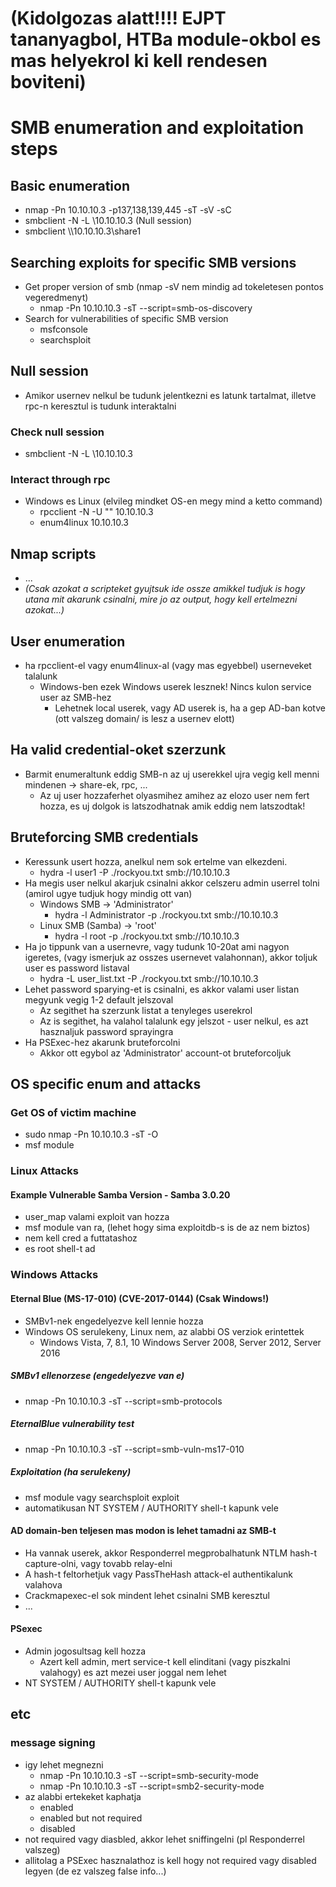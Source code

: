 # (Kidolgozas alatt!!!! EJPT tananyagbol, HTBa module-okbol es mas helyekrol ki kell rendesen boviteni)
# SMB enumeration and exploitation steps
## Basic enumeration
* nmap -Pn 10.10.10.3 -p137,138,139,445 -sT -sV -sC
* smbclient -N -L \\10.10.10.3 (Null session)
* smbclient \\\\10.10.10.3\\share1
## Searching exploits for specific SMB versions
* Get proper version of smb (nmap -sV nem mindig ad tokeletesen pontos vegeredmenyt)
  * nmap -Pn 10.10.10.3 -sT --script=smb-os-discovery
* Search for vulnerabilities of specific SMB version
  * msfconsole
  * searchsploit
## Null session
* Amikor usernev nelkul be tudunk jelentkezni es latunk tartalmat, illetve rpc-n keresztul is tudunk interaktalni
### Check null session
* smbclient -N -L \\10.10.10.3
### Interact through rpc
* Windows es Linux (elvileg mindket OS-en megy mind a ketto command)
  * rpcclient -N -U "" 10.10.10.3
  * enum4linux 10.10.10.3

## Nmap scripts
* ...
* <i>(Csak azokat a scripteket gyujtsuk ide ossze amikkel tudjuk is hogy utana mit akarunk csinalni, mire jo az output, hogy kell ertelmezni azokat...)</i>
## User enumeration
* ha rpcclient-el vagy enum4linux-al (vagy mas egyebbel) userneveket talalunk
  * Windows-ben ezek Windows userek lesznek! Nincs kulon service user az SMB-hez
    * Lehetnek local userek, vagy AD userek is, ha a gep AD-ban kotve (ott valszeg domain/ is lesz a usernev elott)
## Ha valid credential-oket szerzunk
* Barmit enumeraltunk eddig SMB-n az uj userekkel ujra vegig kell menni mindenen -> share-ek, rpc, ...
  * Az uj user hozzaferhet olyasmihez amihez az elozo user nem fert hozza, es uj dolgok is latszodhatnak amik eddig nem latszodtak!
##  Bruteforcing SMB credentials
* Keressunk usert hozza, anelkul nem sok ertelme van elkezdeni.
  * hydra -l user1 -P ./rockyou.txt smb://10.10.10.3
* Ha megis user nelkul akarjuk csinalni akkor celszeru admin userrel tolni (amirol ugye tudjuk hogy mindig ott van)
  * Windows SMB -> 'Administrator'
    * hydra -l Administrator -p ./rockyou.txt smb://10.10.10.3
  * Linux SMB (Samba) -> 'root'
    * hydra -l root -p ./rockyou.txt smb://10.10.10.3
* Ha jo tippunk van a usernevre, vagy tudunk 10-20at ami nagyon igeretes, (vagy ismerjuk az osszes usernevet valahonnan), akkor toljuk user es password listaval
  * hydra -L user_list.txt -P ./rockyou.txt smb://10.10.10.3
* Lehet password sparying-et is csinalni, es akkor valami user listan megyunk vegig 1-2 default jelszoval
  * Az segithet ha szerzunk listat a tenyleges userekrol
  * Az is segithet, ha valahol talalunk egy jelszot - user nelkul, es azt hasznaljuk password sprayingra
* Ha PSExec-hez akarunk bruteforcolni
  * Akkor ott egybol az 'Administrator' account-ot bruteforcoljuk
## OS specific enum and attacks
### Get OS of victim machine
* sudo nmap -Pn 10.10.10.3 -sT -O
* msf module
### Linux Attacks
#### Example Vulnerable Samba Version - Samba 3.0.20
* user_map valami exploit van hozza
* msf module van ra, (lehet hogy sima exploitdb-s is de az nem biztos)
* nem kell cred a futtatashoz
* es root shell-t ad
### Windows Attacks
#### Eternal Blue (MS-17-010) (CVE-2017-0144) (Csak Windows!)
* SMBv1-nek engedelyezve kell lennie hozza
* Windows OS serulekeny, Linux nem, az alabbi OS verziok erintettek
  * Windows Vista, 7, 8.1, 10 Windows Server 2008, Server 2012, Server 2016
##### SMBv1 ellenorzese (engedelyezve van e)
* nmap -Pn 10.10.10.3 -sT --script=smb-protocols
##### EternalBlue vulnerability test
* nmap -Pn 10.10.10.3 -sT --script=smb-vuln-ms17-010
##### Exploitation (ha serulekeny)
* msf module vagy searchsploit exploit
* automatikusan NT SYSTEM / AUTHORITY shell-t kapunk vele
#### AD domain-ben teljesen mas modon is lehet tamadni az SMB-t
* Ha vannak userek, akkor Responderrel megprobalhatunk NTLM hash-t capture-olni, vagy tovabb relay-elni
* A hash-t feltorhetjuk vagy PassTheHash attack-el authentikalunk valahova
* Crackmapexec-el sok mindent lehet csinalni SMB keresztul
* ...
#### PSexec
* Admin jogosultsag kell hozza
  * Azert kell admin, mert service-t kell elinditani (vagy piszkalni valahogy) es azt mezei user joggal nem lehet
* NT SYSTEM / AUTHORITY shell-t kapunk vele
## etc
### message signing
* igy lehet megnezni
  * nmap -Pn 10.10.10.3 -sT --script=smb-security-mode
  * nmap -Pn 10.10.10.3 -sT --script=smb2-security-mode
* az alabbi ertekeket kaphatja
  * enabled
  * enabled but not required
  * disabled
* not required vagy diasbled, akkor lehet sniffingelni (pl Responderrel valszeg)
* allitolag a PSExec hasznalathoz is kell hogy not required vagy disabled legyen (de ez valszeg false info...)
